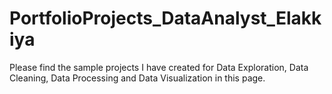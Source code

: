 # PortfolioProjects_DataAnalyst_Elakkiya
Please find the sample projects I have created for Data Exploration, Data Cleaning, Data Processing and Data Visualization in this page.
